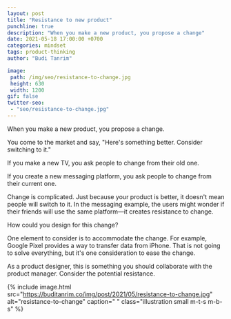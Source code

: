 ```yaml
---
layout: post
title: "Resistance to new product"
punchline: true
description: "When you make a new product, you propose a change"
date: 2021-05-18 17:00:00 +0700
categories: mindset
tags: product-thinking
author: "Budi Tanrim"

image:
 path: /img/seo/resistance-to-change.jpg
 height: 630
 width: 1200
gif: false
twitter-seo: 
 - "seo/resistance-to-change.jpg"
---
```


When you make a new product, you propose a change.

You come to the market and say, "Here's something better. Consider switching to it."

If you make a new TV, you ask people to change from their old one.

If you create a new messaging platform, you ask people to change from their current one. 

Change is complicated. Just because your product is better, it doesn't mean people will switch to it. In the messaging example, the users might wonder if their friends will use the same platform—it creates resistance to change.

How could you design for this change?

One element to consider is to accommodate the change. For example, Google Pixel provides a way to transfer data from iPhone. That is not going to solve everything, but it's one consideration to ease the change.

As a product designer, this is something you should collaborate with the product manager. Consider the potential resistance.


{% include image.html 
src="https://buditanrim.co/img/post/2021/05/resistance-to-change.jpg" 
alt="resistance-to-change" 
caption=" "
class="illustration small m-t-s m-b-s" %}